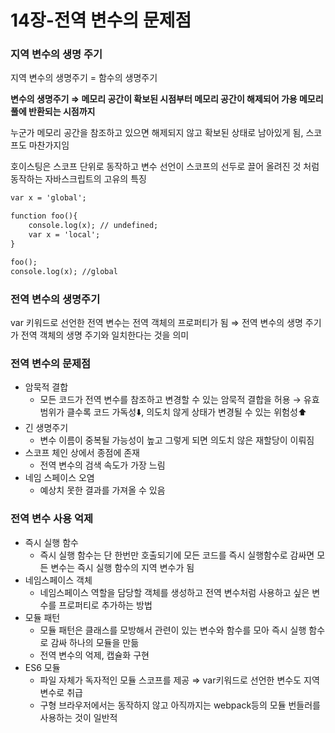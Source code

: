 # 14장-전역 변수의 문제점

### 지역 변수의 생명 주기

지역 변수의 생명주기 = 함수의 생명주기

**변수의 생명주기 ⇒ 메모리 공간이 확보된 시점부터 메모리 공간이 해제되어 가용 메모리 풀에 반환되는 시점까지**

누군가 메모리 공간을 참조하고 있으면 해제되지 않고 확보된 상태로 남아있게 됨, 스코프도 마찬가지임

호이스팅은 스코프 단위로 동작하고 변수 선언이 스코프의 선두로 끌어 올려진 것 처럼 동작하는 자바스크립트의 고유의 특징

```xml
var x = 'global';

function foo(){
	console.log(x); // undefined;
	var x = 'local';
}

foo();
console.log(x); //global
```

### 전역 변수의 생명주기

var 키워드로 선언한 전역 변수는 전역 객체의 프로퍼티가 됨 ⇒ 전역 변수의 생명 주기가 전역 객체의 생명 주기와 일치한다는 것을 의미

### 전역 변수의 문제점

- 암묵적 결합
  - 모든 코드가 전역 변수를 참조하고 변경할 수 있는 암묵적 결합을 허용 → 유효범위가 클수록 코드 가독성⬇️, 의도치 않게 상태가 변경될 수 있는 위험성⬆️
- 긴 생명주기
  - 변수 이름이 중복될 가능성이 높고 그렇게 되면 의도치 않은 재할당이 이뤄짐
- 스코프 체인 상에서 종점에 존재
  - 전역 변수의 검색 속도가 가장 느림
- 네임 스페이스 오염
  - 예상치 못한 결과를 가져올 수 있음

### 전역 변수 사용 억제

- 즉시 실행 함수
  - 즉시 실행 함수는 단 한번만 호출되기에 모든 코드를 즉시 실행함수로 감싸면 모든 변수는 즉시 실행 함수의 지역 변수가 됨
- 네임스페이스 객체
  - 네임스페이스 역할을 담당할 객체를 생성하고 전역 변수처럼 사용하고 싶은 변수를 프로퍼티로 추가하는 방법
- 모듈 패턴
  - 모듈 패턴은 클래스를 모방해서 관련이 있는 변수와 함수를 모아 즉시 실행 함수로 감싸 하나의 모듈을 만듦
  - 전역 변수의 억제, 캡슐화 구현
- ES6 모듈
  - 파일 자체가 독자적인 모듈 스코프를 제공 ⇒ var키워드로 선언한 변수도 지역변수로 취급
  - 구형 브라우저에서는 동작하지 않고 아직까지는 webpack등의 모듈 번들러를 사용하는 것이 일반적
